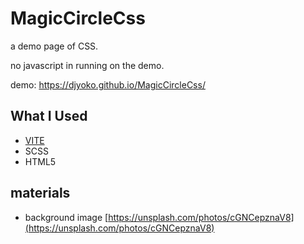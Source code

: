 # MagicCircleCss
a demo page of CSS.

no javascript in running on the demo.

demo: https://djyoko.github.io/MagicCircleCss/

## What I Used
- [VITE](https://vitejs.dev/)
- SCSS
- HTML5

## materials
- background image [https://unsplash.com/photos/cGNCepznaV8](https://unsplash.com/photos/cGNCepznaV8)
